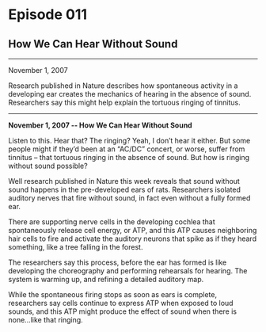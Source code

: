 # Episode 011

## How We Can Hear Without Sound

---

November 1, 2007

Research published in Nature describes how spontaneous activity in a developing ear creates the mechanics of hearing in the absence of sound. Researchers say this might help explain the tortuous ringing of tinnitus.

---

**November 1, 2007 -- How We Can Hear Without Sound**

Listen to this. Hear that? The ringing? Yeah, I don’t hear it either. But some people might if they’d been at an “AC/DC” concert, or worse, suffer from tinnitus – that tortuous ringing in the absence of sound. But how is ringing without sound possible?

Well research published in Nature this week reveals that sound without sound happens in the pre-developed ears of rats. Researchers isolated auditory nerves that fire without sound, in fact even without a fully formed ear.

There are supporting nerve cells in the developing cochlea that spontaneously release cell energy, or ATP, and this ATP causes neighboring hair cells to fire and activate the auditory neurons that spike as if they heard something, like a tree falling in the forest.

The researchers say this process, before the ear has formed is like developing the choreography and performing rehearsals for hearing. The system is warming up, and refining a detailed auditory map.

While the spontaneous firing stops as soon as ears is complete, researchers say cells continue to express ATP when exposed to loud sounds, and this ATP might produce the effect of sound when there is none…like that ringing.

